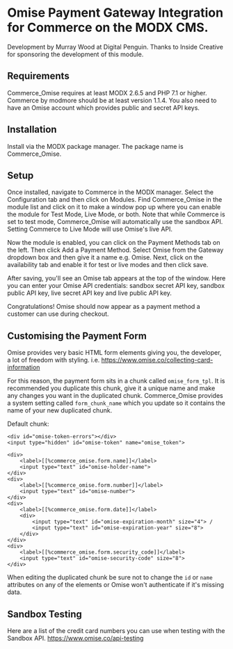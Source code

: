 Omise Payment Gateway Integration for Commerce on the MODX CMS.
=
Development by Murray Wood at Digital Penguin. Thanks to Inside Creative for sponsoring the development of this module.

Requirements
-
Commerce_Omise requires at least MODX 2.6.5 and PHP 7.1 or higher. Commerce by modmore should be at least version 1.1.4. You also need to have an Omise account which provides public and secret API keys.

Installation
-
Install via the MODX package manager. The package name is Commerce_Omise.

Setup
-
Once installed, navigate to Commerce in the MODX manager. Select the Configuration tab and then click on Modules. Find Commerce_Omise in the module list and click on it to make a window pop up where you can enable the module for Test Mode, Live Mode, or both. Note that while Commerce is set to test mode, Commerce_Omise will automatically use the sandbox API. Setting Commerce to Live Mode will use Omise's live API.

Now the module is enabled, you can click on the Payment Methods tab on the left. Then click Add a Payment Method. Select Omise from the Gateway dropdown box and then give it a name e.g. Omise. Next, click on the availability tab and enable it for test or live modes and then click save.

After saving, you'll see an Omise tab appears at the top of the window. Here you can enter your Omise API credentials: sandbox secret API key, sandbox public API key, live secret API key and live public API key.

Congratulations! Omise should now appear as a payment method a customer can use during checkout.

Customising the Payment Form
-
Omise provides very basic HTML form elements giving you, the developer, a lot of freedom with styling. 
i.e. https://www.omise.co/collecting-card-information

For this reason, the payment form sits in a chunk called `omise_form_tpl`. It is recommended you duplicate this chunk, give it a unique name and make any changes you want in the duplicated chunk. 
Commerce_Omise provides a system setting called `form_chunk_name` which you update so it contains the name of your new duplicated chunk.

Default chunk:
```
<div id="omise-token-errors"></div>
<input type="hidden" id="omise-token" name="omise_token">

<div>
    <label>[[%commerce_omise.form.name]]</label>
    <input type="text" id="omise-holder-name">
</div>
<div>
    <label>[[%commerce_omise.form.number]]</label>
    <input type="text" id="omise-number">
</div>
<div>
    <label>[[%commerce_omise.form.date]]</label>
    <div>
        <input type="text" id="omise-expiration-month" size="4"> /
        <input type="text" id="omise-expiration-year" size="8">
    </div>
</div>
<div>
    <label>[[%commerce_omise.form.security_code]]</label>
    <input type="text" id="omise-security-code" size="8">
</div>
```

When editing the duplicated chunk be sure not to change the `id` or `name` attributes on any of the elements or Omise won't authenticate if it's missing data.

Sandbox Testing
-
Here are a list of the credit card numbers you can use when testing with the Sandbox API.
https://www.omise.co/api-testing